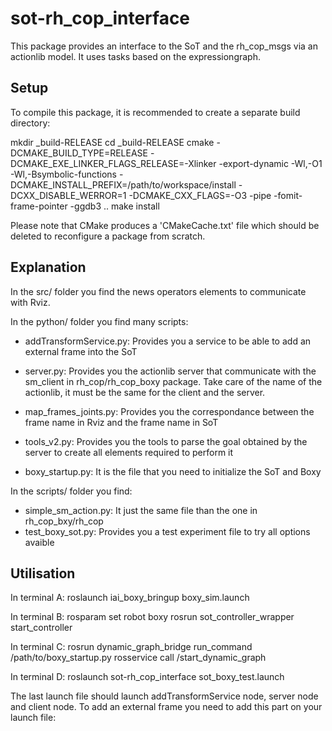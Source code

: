 sot-rh_cop_interface
====================

This package provides an interface to the SoT and the rh_cop_msgs via an actionlib model.
It uses tasks based on the expressiongraph.


Setup
-----

To compile this package, it is recommended to create a separate build directory:

mkdir _build-RELEASE
cd _build-RELEASE
cmake -DCMAKE_BUILD_TYPE=RELEASE -DCMAKE_EXE_LINKER_FLAGS_RELEASE=-Xlinker -export-dynamic -Wl,-O1 -Wl,-Bsymbolic-functions -DCMAKE_INSTALL_PREFIX=/path/to/workspace/install -DCXX_DISABLE_WERROR=1 -DCMAKE_CXX_FLAGS=-O3 -pipe -fomit-frame-pointer -ggdb3 ..
make install

Please note that CMake produces a 'CMakeCache.txt' file which should 
be deleted to reconfigure a package from scratch.


Explanation
-----------

In the src/ folder you find the news operators elements to communicate with Rviz.

In the python/ folder you find many scripts:
- addTransformService.py: Provides you a service to be able to add an external frame into the SoT
- server.py: Provides you the actionlib server that communicate with the sm_client 
             in rh_cop/rh_cop_boxy package. Take care of the name of the actionlib, it must be the same
             for the client and the server.

- map_frames_joints.py: Provides you the correspondance between the frame name in Rviz
                        and the frame name in SoT
- tools_v2.py: Provides you the tools to parse the goal obtained by the server to create all elements
               required to perform it

- boxy_startup.py: It is the file that you need to initialize the SoT and Boxy

In the scripts/ folder you find:
- simple_sm_action.py: It just the same file than the one in rh_cop_bxy/rh_cop
- test_boxy_sot.py: Provides you a test experiment file to try all options avaible


Utilisation
-----------

In terminal A:
roslaunch iai_boxy_bringup boxy_sim.launch 

In terminal B:
rosparam set robot boxy
rosrun sot_controller_wrapper start_controller

In terminal C:
rosrun dynamic_graph_bridge run_command /path/to/boxy_startup.py
rosservice call /start_dynamic_graph

In terminal D:
roslaunch sot-rh_cop_interface sot_boxy_test.launch

The last launch file should launch addTransformService node, server node and client node.
To add an external frame you need to add this part on your launch file:

  <node name="name_of_tf" pkg="tf" type="static_transform_publisher" args="x y z qx qy qz qw ref_frame_id child_frame_id period_in_ms" />

  <node name="child_id_name" pkg="dynamic_graph_bridge" type="tf_publisher">
    <param name="frame" type="string" value="child_id_frame" />
    <param name="child_frame" type="string" value="odom" />
    <param name="topic" type="string" value="child_id_frame" />
  </node>


